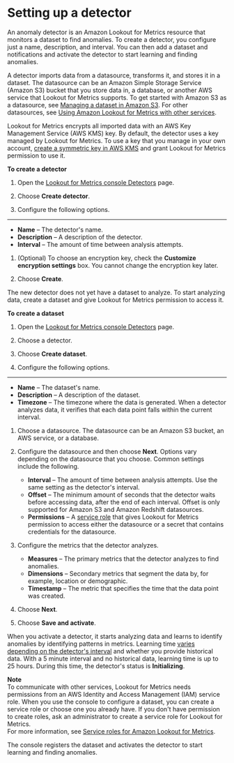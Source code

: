 # Setting up a detector<a name="detectors-setup"></a>

An anomaly detector is an Amazon Lookout for Metrics resource that monitors a dataset to find anomalies\. To create a detector, you configure just a name, description, and interval\. You can then add a dataset and notifications and activate the detector to start learning and finding anomalies\.

A detector imports data from a datasource, transforms it, and stores it in a dataset\. The datasource can be an Amazon Simple Storage Service \(Amazon S3\) bucket that you store data in, a database, or another AWS service that Lookout for Metrics supports\. To get started with Amazon S3 as a datasource, see [Managing a dataset in Amazon S3](detectors-dataset.md)\. For other datasources, see [Using Amazon Lookout for Metrics with other services](lookoutmetrics-services.md)\.

Lookout for Metrics encrypts all imported data with an AWS Key Management Service \(AWS KMS\) key\. By default, the detector uses a key managed by Lookout for Metrics\. To use a key that you manage in your own account, [create a symmetric key in AWS KMS](https://docs.aws.amazon.com/kms/latest/developerguide/create-keys.html) and grant Lookout for Metrics permission to use it\.

**To create a detector**

1. Open the [Lookout for Metrics console Detectors](https://console.aws.amazon.com//lookoutmetrics/home#detectors) page\.

1. Choose **Create detector**\.

1. Configure the following options\.

****
   + **Name** – The detector's name\.
   + **Description** – A description of the detector\.
   + **Interval** – The amount of time between analysis attempts\.

1. \(Optional\) To choose an encryption key, check the **Customize encryption settings** box\. You cannot change the encryption key later\.

1. Choose **Create**\.

The new detector does not yet have a dataset to analyze\. To start analyzing data, create a dataset and give Lookout for Metrics permission to access it\.

**To create a dataset**

1. Open the [Lookout for Metrics console Detectors](https://console.aws.amazon.com//lookoutmetrics/home#detectors) page\.

1. Choose a detector\.

1. Choose **Create dataset**\.

1. Configure the following options\.

****
   + **Name** – The dataset's name\.
   + **Description** – A description of the dataset\.
   + **Timezone** – The timezone where the data is generated\. When a detector analyzes data, it verifies that each data point falls within the current interval\.

1. Choose a datasource\. The datasource can be an Amazon S3 bucket, an AWS service, or a database\.

1. Configure the datasource and then choose **Next**\. Options vary depending on the datasource that you choose\. Common settings include the following\.
   + **Interval** – The amount of time between analysis attempts\. Use the same setting as the detector's interval\.
   + **Offset** – The minimum amount of seconds that the detector waits before accessing data, after the end of each interval\. Offset is only supported for Amazon S3 and Amazon Redshift datasources\.
   + **Permissions** – A [service role](permissions-service.md) that gives Lookout for Metrics permission to access either the datasource or a secret that contains credentials for the datasource\.

1. Configure the metrics that the detector analyzes\.
   + **Measures** – The primary metrics that the detector analyzes to find anomalies\.
   + **Dimensions** – Secondary metrics that segment the data by, for example, location or demographic\.
   + **Timestamp** – The metric that specifies the time that the data point was created\.

1. Choose **Next**\.

1. Choose **Save and activate**\.

When you activate a detector, it starts analyzing data and learns to identify anomalies by identifying patterns in metrics\. Learning time [varies depending on the detector's interval](quotas.md#gettingstarted-quotas-coldstart) and whether you provide historical data\. With a 5 minute interval and no historical data, learning time is up to 25 hours\. During this time, the detector's status is **Initializing**\.

**Note**  
To communicate with other services, Lookout for Metrics needs permissions from an AWS Identity and Access Management \(IAM\) service role\. When you use the console to configure a dataset, you can create a service role or choose one you already have\. If you don't have permission to create roles, ask an administrator to create a service role for Lookout for Metrics\.  
For more information, see [Service roles for Amazon Lookout for Metrics](permissions-service.md)\.

The console registers the dataset and activates the detector to start learning and finding anomalies\.